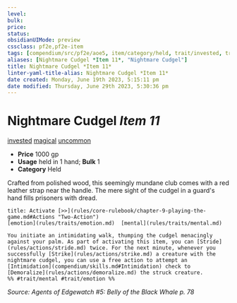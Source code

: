 ```yaml
---
level:
bulk:
price:
status:
obsidianUIMode: preview
cssclass: pf2e,pf2e-item
tags: [compendium/src/pf2e/aoe5, item/category/held, trait/invested, trait/magical, trait/uncommon]
aliases: [Nightmare Cudgel *Item 11*, "Nightmare Cudgel"]
title: Nightmare Cudgel *Item 11*
linter-yaml-title-alias: Nightmare Cudgel *Item 11*
date created: Monday, June 19th 2023, 5:15:11 pm
date modified: Thursday, June 29th 2023, 5:30:36 pm
---
```


# Nightmare Cudgel *Item 11*

[invested](rules/traits/invested.md) [magical](rules/traits/magical.md) [uncommon](rules/traits/uncommon.md)  

- **Price** 1000 gp
- **Usage** held in 1 hand; **Bulk** 1
- **Category** Held

Crafted from polished wood, this seemingly mundane club comes with a red leather strap near the handle. The mere sight of the cudgel in a guard's hand fills prisoners with dread.

```ad-embed-ability
title: Activate [>>](rules/core-rulebook/chapter-9-playing-the-game.md#Actions "Two-Action")
[emotion](rules/traits/emotion.md)  [mental](rules/traits/mental.md)  

You initiate an intimidating walk, thumping the cudgel menacingly against your palm. As part of activating this item, you can [Stride](rules/actions/stride.md) twice. For the next minute, whenever you successfully [Strike](rules/actions/strike.md) a creature with the nightmare cudgel, you can use a free action to attempt an [Intimidation](compendium/skills.md#Intimidation) check to [Demoralize](rules/actions/demoralize.md) the struck creature.  
%% #trait/mental #trait/emotion %%
```

*Source: Agents of Edgewatch #5: Belly of the Black Whale p. 78*
